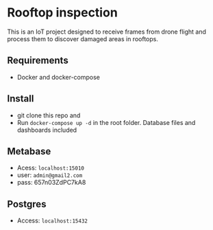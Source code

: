 # Rooftop inspection
This is an IoT project designed to receive frames from drone flight and process them to discover damaged areas in rooftops.

## Requirements
- Docker and docker-compose

## Install
- git clone this repo and
- Run `docker-compose up -d` in the root folder. Database files and dashboards included

## Metabase
- Acess: `localhost:15010`
- user: `admin@gmail2.com`
- pass: 657n03ZdPC7kA8

## Postgres
- Access: `localhost:15432`
